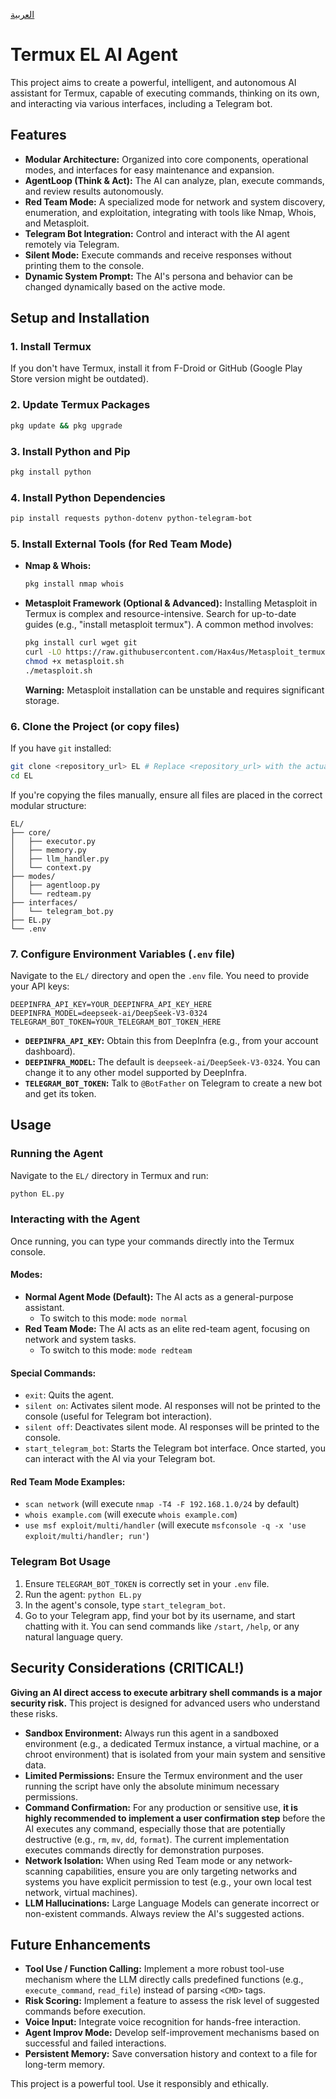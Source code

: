 [العربية](README_ar.md)

# Termux EL AI Agent

This project aims to create a powerful, intelligent, and autonomous AI assistant for Termux, capable of executing commands, thinking on its own, and interacting via various interfaces, including a Telegram bot.

## Features

-   **Modular Architecture:** Organized into core components, operational modes, and interfaces for easy maintenance and expansion.
-   **AgentLoop (Think & Act):** The AI can analyze, plan, execute commands, and review results autonomously.
-   **Red Team Mode:** A specialized mode for network and system discovery, enumeration, and exploitation, integrating with tools like Nmap, Whois, and Metasploit.
-   **Telegram Bot Integration:** Control and interact with the AI agent remotely via Telegram.
-   **Silent Mode:** Execute commands and receive responses without printing them to the console.
-   **Dynamic System Prompt:** The AI's persona and behavior can be changed dynamically based on the active mode.

## Setup and Installation

### 1. Install Termux

If you don't have Termux, install it from F-Droid or GitHub (Google Play Store version might be outdated).

### 2. Update Termux Packages

```bash
pkg update && pkg upgrade
```

### 3. Install Python and Pip

```bash
pkg install python
```

### 4. Install Python Dependencies

```bash
pip install requests python-dotenv python-telegram-bot
```

### 5. Install External Tools (for Red Team Mode)

-   **Nmap & Whois:**
    ```bash
    pkg install nmap whois
    ```
-   **Metasploit Framework (Optional & Advanced):**
    Installing Metasploit in Termux is complex and resource-intensive. Search for up-to-date guides (e.g., "install metasploit termux"). A common method involves:
    ```bash
    pkg install curl wget git
    curl -LO https://raw.githubusercontent.com/Hax4us/Metasploit_termux/master/metasploit.sh
    chmod +x metasploit.sh
    ./metasploit.sh
    ```
    **Warning:** Metasploit installation can be unstable and requires significant storage.

### 6. Clone the Project (or copy files)

If you have `git` installed:
```bash
git clone <repository_url> EL # Replace <repository_url> with the actual URL if this were a repo
cd EL
```

If you're copying the files manually, ensure all files are placed in the correct modular structure:

```
EL/
├── core/
│   ├── executor.py
│   ├── memory.py
│   ├── llm_handler.py
│   └── context.py
├── modes/
│   ├── agentloop.py
│   └── redteam.py
├── interfaces/
│   └── telegram_bot.py
├── EL.py
└── .env
```

### 7. Configure Environment Variables (`.env` file)

Navigate to the `EL/` directory and open the `.env` file. You need to provide your API keys:

```
DEEPINFRA_API_KEY=YOUR_DEEPINFRA_API_KEY_HERE
DEEPINFRA_MODEL=deepseek-ai/DeepSeek-V3-0324
TELEGRAM_BOT_TOKEN=YOUR_TELEGRAM_BOT_TOKEN_HERE
```

-   **`DEEPINFRA_API_KEY`:** Obtain this from DeepInfra (e.g., from your account dashboard).
-   **`DEEPINFRA_MODEL`:** The default is `deepseek-ai/DeepSeek-V3-0324`. You can change it to any other model supported by DeepInfra.
-   **`TELEGRAM_BOT_TOKEN`:** Talk to `@BotFather` on Telegram to create a new bot and get its token.

## Usage

### Running the Agent

Navigate to the `EL/` directory in Termux and run:

```bash
python EL.py
```

### Interacting with the Agent

Once running, you can type your commands directly into the Termux console.

#### Modes:

-   **Normal Agent Mode (Default):** The AI acts as a general-purpose assistant.
    -   To switch to this mode: `mode normal`
-   **Red Team Mode:** The AI acts as an elite red-team agent, focusing on network and system tasks.
    -   To switch to this mode: `mode redteam`

#### Special Commands:

-   `exit`: Quits the agent.
-   `silent on`: Activates silent mode. AI responses will not be printed to the console (useful for Telegram bot interaction).
-   `silent off`: Deactivates silent mode. AI responses will be printed to the console.
-   `start_telegram_bot`: Starts the Telegram bot interface. Once started, you can interact with the AI via your Telegram bot.

#### Red Team Mode Examples:

-   `scan network` (will execute `nmap -T4 -F 192.168.1.0/24` by default)
-   `whois example.com` (will execute `whois example.com`)
-   `use msf exploit/multi/handler` (will execute `msfconsole -q -x 'use exploit/multi/handler; run'`)

### Telegram Bot Usage

1.  Ensure `TELEGRAM_BOT_TOKEN` is correctly set in your `.env` file.
2.  Run the agent: `python EL.py`
3.  In the agent's console, type `start_telegram_bot`.
4.  Go to your Telegram app, find your bot by its username, and start chatting with it. You can send commands like `/start`, `/help`, or any natural language query.

## Security Considerations (CRITICAL!)

**Giving an AI direct access to execute arbitrary shell commands is a major security risk.** This project is designed for advanced users who understand these risks.

-   **Sandbox Environment:** Always run this agent in a sandboxed environment (e.g., a dedicated Termux instance, a virtual machine, or a chroot environment) that is isolated from your main system and sensitive data.
-   **Limited Permissions:** Ensure the Termux environment and the user running the script have only the absolute minimum necessary permissions.
-   **Command Confirmation:** For any production or sensitive use, **it is highly recommended to implement a user confirmation step** before the AI executes any command, especially those that are potentially destructive (e.g., `rm`, `mv`, `dd`, `format`). The current implementation executes commands directly for demonstration purposes.
-   **Network Isolation:** When using Red Team mode or any network-scanning capabilities, ensure you are only targeting networks and systems you have explicit permission to test (e.g., your own local test network, virtual machines).
-   **LLM Hallucinations:** Large Language Models can generate incorrect or non-existent commands. Always review the AI's suggested actions.

## Future Enhancements

-   **Tool Use / Function Calling:** Implement a more robust tool-use mechanism where the LLM directly calls predefined functions (e.g., `execute_command`, `read_file`) instead of parsing `<CMD>` tags.
-   **Risk Scoring:** Implement a feature to assess the risk level of suggested commands before execution.
-   **Voice Input:** Integrate voice recognition for hands-free interaction.
-   **Agent Improv Mode:** Develop self-improvement mechanisms based on successful and failed interactions.
-   **Persistent Memory:** Save conversation history and context to a file for long-term memory.

This project is a powerful tool. Use it responsibly and ethically.


